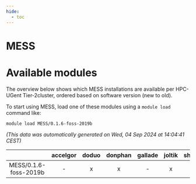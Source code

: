 ```yaml
---
hide:
  - toc
---
```


MESS
====

# Available modules


The overview below shows which MESS installations are available per HPC-UGent Tier-2cluster, ordered based on software version (new to old).

To start using MESS, load one of these modules using a `module load` command like:

```shell
module load MESS/0.1.6-foss-2019b
```

*(This data was automatically generated on Wed, 04 Sep 2024 at 14:04:41 CEST)*  

| |accelgor|doduo|donphan|gallade|joltik|shinx|skitty|
| :---: | :---: | :---: | :---: | :---: | :---: | :---: | :---: |
|MESS/0.1.6-foss-2019b|-|x|x|-|x|-|x|
